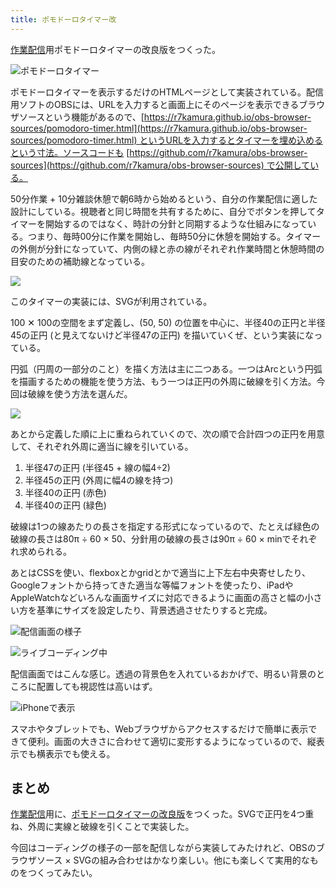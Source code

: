 ```yaml
---
title: ポモドーロタイマー改
---
```

[作業配信](https://www.youtube.com/c/r7kamura)用ポモドーロタイマーの改良版をつくった。

![](https://lh4.googleusercontent.com/TtHSO_XazjJe3xhF6n_x2ArrjB3Djq-CaZSe9gaXp_R0tPTogFagXi3jH5pY1AtFASTN-qNB7b799c4PkNByB6BaPQSwKAPhFDcb_HdktDmdn7dQvZPj8AXImNPcfTNmGqLlxZ46aLq6DeZ_jz_ihK4MmpTUehSAfDHkjg13bMXGpf6K1pR2-5aYXw "ポモドーロタイマー")

ポモドーロタイマーを表示するだけのHTMLページとして実装されている。配信用ソフトのOBSには、URLを入力すると画面上にそのページを表示できるブラウザソースという機能があるので、[https://r7kamura.github.io/obs-browser-sources/pomodoro-timer.html](https://r7kamura.github.io/obs-browser-sources/pomodoro-timer.html) というURLを入力するとタイマーを埋め込めるという寸法。ソースコードも [https://github.com/r7kamura/obs-browser-sources](https://github.com/r7kamura/obs-browser-sources) で公開している。

50分作業 + 10分雑談休憩で朝6時から始めるという、自分の作業配信に適した設計にしている。視聴者と同じ時間を共有するために、自分でボタンを押してタイマーを開始するのではなく、時計の分針と同期するような仕組みになっている。つまり、毎時00分に作業を開始し、毎時50分に休憩を開始する。タイマーの外側が分針になっていて、内側の緑と赤の線がそれぞれ作業時間と休憩時間の目安のための補助線となっている。

![](https://lh5.googleusercontent.com/MANKiGkHRaLUojohB8wDVRwJEqncbsmeh-8c8cydNQuaL_QyGW65KHn2skDFujJ-Y0d4TmYP-O_RRJgjw6HxrDMfjZ4wY8W3JDDBW26TeB6cIrYEIGQsfglfO9LW1EXIArR_PEy1e2xNSKo96_Gq-7PDL8jo-aQlBewmFkhVLTu1JIKaJwNOs0EHJA)

このタイマーの実装には、SVGが利用されている。

100 ✕ 100の空間をまず定義し、(50, 50) の位置を中心に、半径40の正円と半径45の正円 (と見えてないけど半径47の正円) を描いていくぜ、という実装になっている。

円弧（円周の一部分のこと）を描く方法は主に二つある。一つはArcという円弧を描画するための機能を使う方法、もう一つは正円の外周に破線を引く方法。今回は破線を使う方法を選んだ。

![](https://lh4.googleusercontent.com/-fHIa8--pmYU6Eu7dzCQs8rQWyPBYbKBZnudP4ozZmgAGPWHSVNaGNawy4ao4FlXUOnxFTZADMaZ15TsaY6VmHztgpNfKhy_5sOiNAs57MK5tXLIFNKIEVtze-mKm6eba_wFjodU5tsPp8wrCuSTbXLhgtJ1zaIZd3gSOyeIQfThSKSbrUEN8WHqng)

あとから定義した順に上に重ねられていくので、次の順で合計四つの正円を用意して、それぞれ外周に適当に線を引いている。

1.  半径47の正円 (半径45 + 線の幅4÷2)
2.  半径45の正円 (外周に幅4の線を持つ)
3.  半径40の正円 (赤色)
4.  半径40の正円 (緑色)

破線は1つの線あたりの長さを指定する形式になっているので、たとえば緑色の破線の長さは80π ÷ 60 × 50、分針用の破線の長さは90π ÷ 60 × minでそれぞれ求められる。

あとはCSSを使い、flexboxとかgridとかで適当に上下左右中央寄せしたり、Googleフォントから持ってきた適当な等幅フォントを使ったり、iPadやAppleWatchなどいろんな画面サイズに対応できるように画面の高さと幅の小さい方を基準にサイズを設定したり、背景透過させたりすると完成。

![](https://lh4.googleusercontent.com/alagURPu4Xgtvogl7KWUVSasQW4V0zB7ECSf5rU_vZxQvXPDMWrKjuZpDP79nVUjKxfoCPyNmn_YQCYV33EyZ0o2dyywjbe4UrCHRi2uLinPn_6tK25oQdiR9ZR1ROBK0oS1KnqZn8rYUXxk9o_h2zfTFyIDILdwzWuFlw9eH9TG05gniflMlCeY1A "配信画面の様子")

![](https://lh6.googleusercontent.com/Ajacgzb_zilSxc0_f7cM-pZySygNm2PFTOnNlqU46A8WQ2q9iFk4F5OP9ahRfO-pmMilnayhjaJjzOjfe_M2FugYTaLp7pcjnX66hsVtytOUL3BnbtASxRIWxCd-OiEKGk7ehvQWX-NS1EnJNSsDZAFQ5HUP1XnaY-qWzWEsqkmKyEqkfIfZd5Ix3Q "ライブコーディング中")

配信画面ではこんな感じ。透過の背景色を入れているおかげで、明るい背景のところに配置しても視認性は高いはず。

![](https://lh4.googleusercontent.com/1NsKJw9ulTawvMfYHLTsD9KAc1jcYu2PwiNeIrh-VtcqUhhu7cd4SOwXhsWP76IcuEQsBjMYHIvYsQJt_TzVbr-r7_V6i80dquyMYibks6kxTkMzz8uZKrFKcEkPwvl65YwuZsUZX1MrMbQtdTHPBMCQjnjmQtbj-3AEwM2eOU6cS2BIq043vedUqw "iPhoneで表示")

スマホやタブレットでも、Webブラウザからアクセスするだけで簡単に表示できて便利。画面の大きさに合わせて適切に変形するようになっているので、縦表示でも横表示でも使える。

まとめ
---

[作業配信](https://www.youtube.com/c/r7kamura)用に、[ポモドーロタイマーの改良版](https://github.com/r7kamura/obs-browser-sources)をつくった。SVGで正円を4つ重ね、外周に実線と破線を引くことで実装した。

今回はコーディングの様子の一部を配信しながら実装してみたけれど、OBSのブラウザソース × SVGの組み合わせはかなり楽しい。他にも楽しくて実用的なものをつくってみたい。

